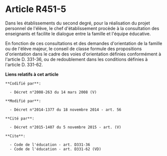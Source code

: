 # Article R451-5

Dans les établissements du second degré, pour la réalisation du projet personnel de l'élève, le chef d'établissement procède
à la consultation des enseignants et facilite le dialogue entre la famille et l'équipe éducative. 

En fonction de ces consultations et des demandes d'orientation de la famille ou de l'élève majeur, le conseil de classe
formule des propositions d'orientation dans le cadre des voies d'orientation définies conformément à l'article D. 331-36, ou
de redoublement dans les conditions définies à l'article D. 331-62.

**Liens relatifs à cet article**

	**Codifié par**:

	  - Décret n°2008-263 du 14 mars 2008 (V)

	**Modifié par**:

	  - Décret n°2014-1377 du 18 novembre 2014 - art. 56

	**Cité par**:

	  - Décret n°2015-1407 du 5 novembre 2015 - art. (V)

	**Cite**:

	  - Code de l'éducation - art. D331-36
	  - Code de l'éducation - art. D331-62 (VD)
